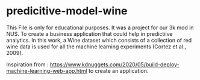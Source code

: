 # predicitive-model-wine

This File is only for educational purposes. It was a project for our 3k mod in NUS. To create a business application that could help in predictiive analytics.
In this work, a Wine dataset which consists of a collection of red wine data is used for all the machine learning experiments (Cortez et al., 2009).

Inspiration from : https://www.kdnuggets.com/2020/05/build-deploy-machine-learning-web-app.html to create an application.
